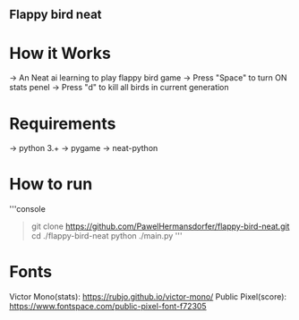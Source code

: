 ## Flappy bird neat
# How it Works
-> An Neat ai learning to play flappy bird game
-> Press "Space" to turn ON stats penel
-> Press "d" to kill all birds in current generation

# Requirements
-> python 3.+
-> pygame
-> neat-python

# How to run
'''console
> git clone https://github.com/PawelHermansdorfer/flappy-bird-neat.git
> cd ./flappy-bird-neat
> python ./main.py
'''


# Fonts
Victor Mono(stats): https://rubjo.github.io/victor-mono/
Public Pixel(score): https://www.fontspace.com/public-pixel-font-f72305
